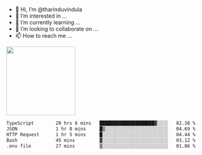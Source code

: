 - 👋 Hi, I’m @tharinduvindula
- 👀 I’m interested in ...
- 🌱 I’m currently learning ...
- 💞️ I’m looking to collaborate on ...
- 📫 How to reach me ...

<!---
tharinduvindula/tharinduvindula is a ✨ special ✨ repository because its `README.md` (this file) appears on your GitHub profile.
You can click the Preview link to take a look at your changes.
--->

<img height="180em" src="https://github-readme-stats.vercel.app/api?username=tharinduvindula&show_icons=true&hide_border=false&&count_private=true&include_all_commits=true" />


<!--START_SECTION:waka-->

```txt
TypeScript        20 hrs 6 mins   ████████████████████▓░░░░   82.38 %
JSON              1 hr 8 mins     █▒░░░░░░░░░░░░░░░░░░░░░░░   04.69 %
HTTP Request      1 hr 5 mins     █░░░░░░░░░░░░░░░░░░░░░░░░   04.44 %
Bash              45 mins         ▓░░░░░░░░░░░░░░░░░░░░░░░░   03.12 %
.env file         27 mins         ▒░░░░░░░░░░░░░░░░░░░░░░░░   01.86 %
```

<!--END_SECTION:waka-->
